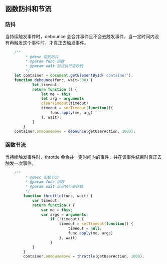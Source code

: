 ## 函数防抖和节流

### 防抖
当持续触发事件时，debounce 会合并事件且不会去触发事件，当一定时间内没有再触发这个事件时，才真正去触发事件。
```javascript
    /**
		 * @desc 函数防抖
		 * @param func 函数
		 * @param wait 延迟执行毫秒数
		 */
    let container = document.getElementById('container');
    function debounce(func, wait=500) {
		    let timeout;
		    return function () {
		    	let me = this
		    	let arg = arguments
		        clearTimeout(timeout)
	            timeout = setTimeout(function(){
	                func.apply(me, arg)
	            }, wait);
		    }
		}
    container.onmousemove = debounce(getUserAction, 1000);
```

### 函数节流
当持续触发事件时，throttle 会合并一定时间内的事件，并在该事件结束时真正去触发一次事件。
```javascript
    /**
		 * @desc 函数节流
		 * @param func 函数
		 * @param wait 延迟执行毫秒数
		 */
		function throttle(func, wait) {
		    var timeout;
		    return function() {
		        var me = this;
		        var args = arguments;
		            if (!timeout) {
		                timeout = setTimeout(function() {
		                    timeout = null;
		                    func.apply(me, args)
		                }, wait)
		            }
		    }
		}
		container.onmousemove = throttle(getUserAction, 1000);
```